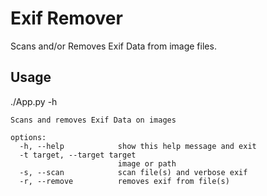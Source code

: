 # Exif Remover
Scans and/or Removes Exif Data from image files.

## Usage
./App.py -h

```
Scans and removes Exif Data on images

options:
  -h, --help            show this help message and exit
  -t target, --target target
                        image or path
  -s, --scan            scan file(s) and verbose exif
  -r, --remove          removes exif from file(s)
```